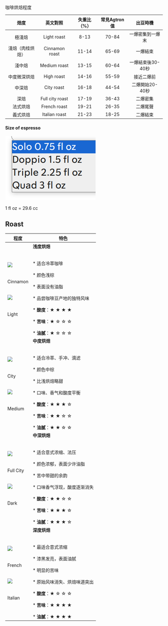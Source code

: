 咖啡烘焙程度

| 焙度  | 英文對照 | 失重比（%） | 常見Agtron值 | 出豆時機 |
| :---: | :---: | :---: | :---: | :---: |
| 極淺焙 | Light roast | 8-13 | 70-84 |  一爆密集到一爆末 |
| 淺焙（肉桂烘焙） | Cinnamon roast | 11-14 | 65-69 |  一爆結束 |
| 淺中焙 | Medium roast | 13-15 | 60-64 |  一爆結束後30-40秒 |
| 中度微深烘焙 | High roast | 14-16 | 55-59 |  接近二爆前 |
| 中深焙 | City roast | 16-18 | 44-54 |  二爆開始20-40秒 |
| 深焙  | Full city roast | 17-19 | 36-43 |  二爆密集 |
| 法式烘焙 | French roast | 19-21 | 26-35 |  二爆尾聲 |
| 義式烘焙 | Italian roast | 21-23 | 18-25 |  二爆結束 |


#### Size of espresso

![s](./SizeOfEspresso.png)

1 fl oz = 29.6 cc

## Roast

| 程度    | 特色    |
| --- | --- |
| ![](https://decentpicks.com/wp-content/uploads/2023/05/1-1.jpg)<br><br>  <br>Cinnamon  <br> <br><br>![](https://decentpicks.com/wp-content/uploads/2023/05/2-1.jpg)<br><br>  <br>Light | **浅度烘焙**  <br> <br><br>* 适合冷萃咖啡<br>    <br>* 颜色浅棕<br>    <br>* 表面没有油脂<br>    <br>* 品尝咖啡豆产地的独特风味<br>    <br>* **酸度**：★ ★ ★ ★<br>    <br>* **苦味**：★ ☆ ☆ ☆<br>    <br>* **油腻**：★ ☆ ☆ ☆ |
| ![](https://decentpicks.com/wp-content/uploads/2023/05/3.jpg)<br><br>  <br>City  <br> <br><br>![](https://decentpicks.com/wp-content/uploads/2023/05/4.jpg)<br><br>  <br>Medium | **中度烘焙**  <br> <br><br>* 适合冷萃、手冲、滴滤<br>    <br>* 颜色中棕<br>    <br>* 比浅烘焙略甜<br>    <br>* 口味、香气和酸度平衡<br>    <br>* **酸度**：★ ★ ★ ☆<br>    <br>* **苦味**：★ ★ ☆ ☆<br>    <br>* **油腻**：★ ★ ☆ ☆ |
| ![](https://decentpicks.com/wp-content/uploads/2023/05/5.jpg)<br><br>  <br>Full City  <br> <br><br>![](https://decentpicks.com/wp-content/uploads/2023/05/6.jpg)<br><br>  <br>Dark | **中深烘焙**  <br> <br><br>* 适合意式浓缩、法压<br>    <br>* 颜色浓郁，表面少许油脂<br>    <br>* 苦中带甜的余韵<br>    <br>* 口味香气浮现，酸度逐渐消失<br>    <br>* **酸度**：★ ★ ☆ ☆<br>    <br>* **苦味**：★ ★ ★ ☆<br>    <br>* **油腻**：★ ★ ★ ☆ |
| ![](https://decentpicks.com/wp-content/uploads/2023/05/7.jpg)<br><br>  <br>French  <br> <br><br>![](https://decentpicks.com/wp-content/uploads/2023/05/8.jpg)<br><br>  <br>Italian | **深度烘焙**  <br> <br><br>* 最适合意式浓缩<br>    <br>* 漆黑发亮，表面油腻<br>    <br>* 明显的苦味<br>    <br>* 原始风味消失、烘焙味道突出<br>    <br>* **酸度**：★ ☆ ☆ ☆<br>    <br>* **苦味**：★ ★ ★ ★<br>    <br>* **油腻**：★ ★ ★ ★ |

